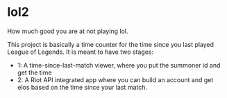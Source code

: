 # lol2
How much good you are at not playing lol.

This project is basically a time counter for the time since you last played League of Legends. It is meant to have two stages:

- 1: A time-since-last-match viewer, where you put the summoner id and get the time
- 2: A Riot API integrated app where you can build an account and get elos based on the time since your last match.
